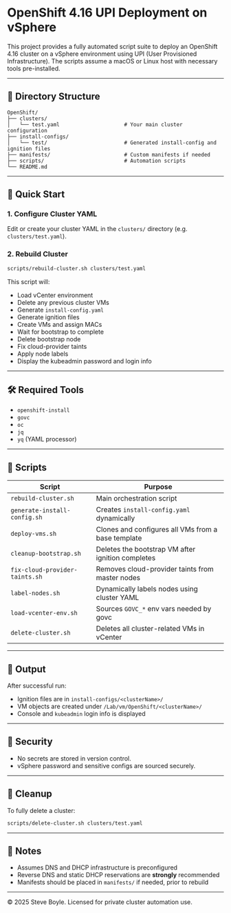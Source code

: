 # OpenShift 4.16 UPI Deployment on vSphere

This project provides a fully automated script suite to deploy an OpenShift 4.16 cluster on a vSphere environment using UPI (User Provisioned Infrastructure). The scripts assume a macOS or Linux host with necessary tools pre-installed.

---

## 📁 Directory Structure

```
OpenShift/
├── clusters/
│   └── test.yaml                     # Your main cluster configuration
├── install-configs/
│   └── test/                         # Generated install-config and ignition files
├── manifests/                        # Custom manifests if needed
├── scripts/                          # Automation scripts
└── README.md
```

---

## 🚀 Quick Start

### 1. Configure Cluster YAML

Edit or create your cluster YAML in the `clusters/` directory (e.g. `clusters/test.yaml`).

### 2. Rebuild Cluster

```bash
scripts/rebuild-cluster.sh clusters/test.yaml
```

This script will:
- Load vCenter environment
- Delete any previous cluster VMs
- Generate `install-config.yaml`
- Generate ignition files
- Create VMs and assign MACs
- Wait for bootstrap to complete
- Delete bootstrap node
- Fix cloud-provider taints
- Apply node labels
- Display the kubeadmin password and login info

---

## 🛠 Required Tools

- `openshift-install`
- `govc`
- `oc`
- `jq`
- `yq` (YAML processor)

---

## 📜 Scripts

| Script                            | Purpose                                                  |
|----------------------------------|----------------------------------------------------------|
| `rebuild-cluster.sh`             | Main orchestration script                                |
| `generate-install-config.sh`     | Creates `install-config.yaml` dynamically                |
| `deploy-vms.sh`                  | Clones and configures all VMs from a base template       |
| `cleanup-bootstrap.sh`           | Deletes the bootstrap VM after ignition completes        |
| `fix-cloud-provider-taints.sh`   | Removes cloud-provider taints from master nodes          |
| `label-nodes.sh`                 | Dynamically labels nodes using cluster YAML              |
| `load-vcenter-env.sh`            | Sources `GOVC_*` env vars needed by govc                 |
| `delete-cluster.sh`              | Deletes all cluster-related VMs in vCenter               |

---

## 📂 Output

After successful run:
- Ignition files are in `install-configs/<clusterName>/`
- VM objects are created under `/Lab/vm/OpenShift/<clusterName>/`
- Console and `kubeadmin` login info is displayed

---

## 🔐 Security

- No secrets are stored in version control.
- vSphere password and sensitive configs are sourced securely.

---

## 🧹 Cleanup

To fully delete a cluster:

```bash
scripts/delete-cluster.sh clusters/test.yaml
```

---

## 📘 Notes

- Assumes DNS and DHCP infrastructure is preconfigured
- Reverse DNS and static DHCP reservations are **strongly** recommended
- Manifests should be placed in `manifests/` if needed, prior to rebuild

---

© 2025 Steve Boyle. Licensed for private cluster automation use.
